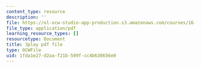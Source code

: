 ```yaml
---
content_type: resource
description: ''
file: https://ol-ocw-studio-app-production.s3.amazonaws.com/courses/16-687-private-pilot-ground-school-january-iap-2019/1fda1e27d2aaf21b509fcc4b638656e0_Nts_8ZLIxwo.pdf
file_type: application/pdf
learning_resource_types: []
resourcetype: Document
title: 3play pdf file
type: OCWFile
uid: 1fda1e27-d2aa-f21b-509f-cc4b638656e0
---
```

